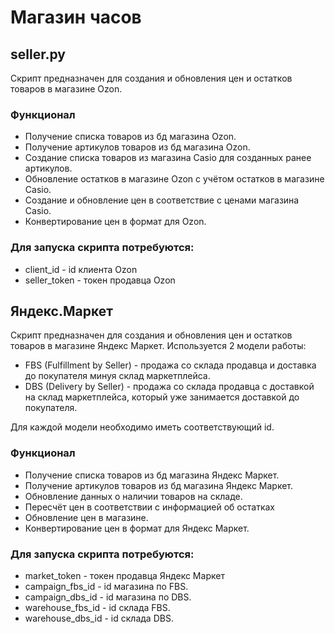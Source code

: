 # Магазин часов

## seller.py
Скрипт предназначен для создания и обновления цен и остатков товаров в магазине Ozon.

### Функционал
* Получение списка товаров из бд магазина Ozon.
* Получение артикулов товаров из бд магазина Ozon.
* Создание списка товаров из магазина Casio для созданных ранее артикулов.
* Обновление остатков в магазине Ozon с учётом остатков в магазине Casio.
* Создание и обновление цен в соответствие с ценами магазина Casio.
* Конвертирование цен в формат для Ozon.

### Для запуска скрипта потребуются:
* client_id - id клиента Ozon 
* seller_token - токен продавца Ozon

## Яндекс.Маркет
Скрипт предназначен для создания и обновления цен и остатков товаров в магазине Яндекс Маркет. Используется 2 модели работы: 
* FBS (Fulfillment by Seller) - продажа со склада продавца и доставка до покупателя минуя склад маркетплейса.
* DBS (Delivery by Seller) - продажа со склада продавца с доставкой на склад маркетплейса, который уже занимается доставкой до покупателя.

Для каждой модели необходимо иметь соответствующий id.

### Функционал
* Получение списка товаров из бд магазина Яндекс Маркет.
* Получение артикулов товаров из бд магазина Яндекс Маркет.
* Обновление данных о наличии товаров на складе.
* Пересчёт цен в соответствии с информацией об остатках 
* Обновление цен в магазине.
* Конвертирование цен в формат для Яндекс Маркет.

### Для запуска скрипта потребуются:
* market_token - токен продавца Яндекс Маркет
* campaign_fbs_id - id магазина по FBS.
* campaign_dbs_id - id магазина по DBS.
* warehouse_fbs_id - id склада FBS.
* warehouse_dbs_id - id склада DBS.